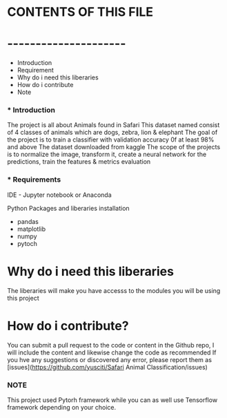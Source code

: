 # CONTENTS OF THIS FILE
# ---------------------
* Introduction
* Requirement
* Why do i need this liberaries
* How do i contribute
* Note

### * Introduction
 The project is all about Animals found in Safari
This dataset named consist of 4 classes of animals  which are dogs, zebra, lion & elephant 
The goal of the project is to train a classifier with validation accuracy 0f at least 98% and above
 The dataset downloaded from kaggle
The scope of the projects is to normalize the image, transform it, create a neural network for the predictions, train the features &
 metrics evaluation

### * Requirements
 IDE - Jupyter notebook or Anaconda

Python Packages and liberaries installation
 *	 pandas
 *   matplotlib
 *	 numpy
 *   pytoch
 
# Why do i need this liberaries
 The liberaries will make you have accesss to the modules you will be using this project


# How do i contribute?
 You can submit a pull request to the code or content in the Github repo, I will include the content and likewise change the code as recommended
If you hve any suggestions or discovered any error, please report them as [issues](https://github.com/yusciti/Safari Animal Classification/issues)

### NOTE
This project used Pytorh framework while you can as well use Tensorflow framework depending on your choice.
